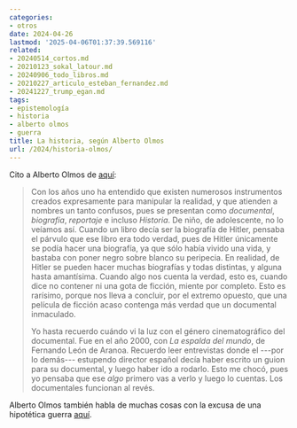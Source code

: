 ```yaml
---
categories:
- otros
date: 2024-04-26
lastmod: '2025-04-06T01:37:39.569116'
related:
- 20240514_cortos.md
- 20210123_sokal_latour.md
- 20240906_todo_libros.md
- 20210227_articulo_esteban_fernandez.md
- 20241227_trump_egan.md
tags:
- epistemología
- historia
- alberto olmos
- guerra
title: La historia, según Alberto Olmos
url: /2024/historia-olmos/
---
```


Cito a Alberto Olmos de [aquí](https://www.elconfidencial.com/cultura/2024-04-12/hispanoamerica-culpable-conquistar-america_3864645/):

> Con los años uno ha entendido que existen numerosos instrumentos creados expresamente para manipular la realidad, y que atienden a nombres un tanto confusos, pues se presentan como _documental_, _biografía_, _reportaje_ e incluso _Historia_. De niño, de adolescente, no lo veíamos así. Cuando un libro decía ser la biografía de Hitler, pensaba el párvulo que ese libro era todo verdad, pues de Hitler únicamente se podía hacer una biografía, ya que sólo había vivido una vida, y bastaba con poner negro sobre blanco su peripecia. En realidad, de Hitler se pueden hacer muchas biografías y todas distintas, y alguna hasta amantísima. Cuando algo nos cuenta la verdad, esto es, cuando dice no contener ni una gota de ficción, miente por completo. Esto es rarísimo, porque nos lleva a concluir, por el extremo opuesto, que una película de ficción acaso contenga más verdad que un documental inmaculado.
>
>Yo hasta recuerdo cuándo vi la luz con el género cinematográfico del documental. Fue en el año 2000, con _La espalda del mundo_, de Fernando León de Aranoa. Recuerdo leer entrevistas donde el ---por lo demás--- estupendo director español decía haber escrito un guion para su documental, y luego haber ido a rodarlo. Esto me chocó, pues yo pensaba que ese _algo_ primero vas a verlo y luego lo cuentas. Los documentales funcionan al revés.

Alberto Olmos también habla de muchas cosas con la excusa de una hipotética guerra [aquí](https://blogs.elconfidencial.com/cultura/mala-fama/2024-04-10/guerra-rusia-gobierno-pais-espana_3863036/).